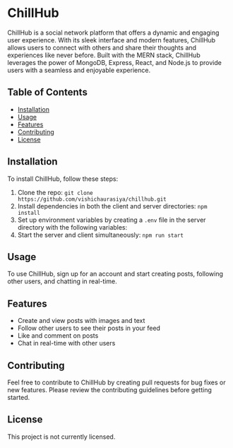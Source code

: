 # ChillHub

ChillHub is a social network platform that offers a dynamic and engaging user experience. With its sleek interface and modern features, ChillHub allows users to connect with others and share their thoughts and experiences like never before. Built with the MERN stack, ChillHub leverages the power of MongoDB, Express, React, and Node.js to provide users with a seamless and enjoyable experience.

## Table of Contents

- [Installation](#installation)
- [Usage](#usage)
- [Features](#features)
- [Contributing](#contributing)
- [License](#license)

## Installation

To install ChillHub, follow these steps:

1. Clone the repo: `git clone https://github.com/vishichaurasiya/chillhub.git`
2. Install dependencies in both the client and server directories: `npm install`
3. Set up environment variables by creating a `.env` file in the server directory with the following variables:
4. Start the server and client simultaneously: `npm run start`

## Usage

To use ChillHub, sign up for an account and start creating posts, following other users, and chatting in real-time.

## Features

- Create and view posts with images and text
- Follow other users to see their posts in your feed
- Like and comment on posts
- Chat in real-time with other users

## Contributing

Feel free to contribute to ChillHub by creating pull requests for bug fixes or new features. Please review the contributing guidelines before getting started.

## License

This project is not currently licensed.
